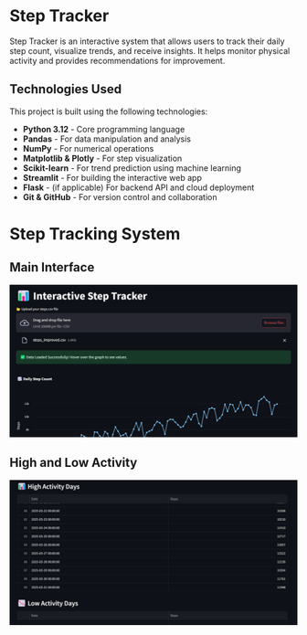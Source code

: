 ﻿# Step Tracker

Step Tracker is an interactive system that allows users to track their daily step count, visualize trends, and receive insights. It helps monitor physical activity and provides recommendations for improvement.


## Technologies Used

This project is built using the following technologies:

- **Python 3.12** - Core programming language
- **Pandas** - For data manipulation and analysis
- **NumPy** - For numerical operations
- **Matplotlib & Plotly** - For step visualization
- **Scikit-learn** - For trend prediction using machine learning
- **Streamlit** - For building the interactive web app
- **Flask** - (if applicable) For backend API and cloud deployment
- **Git & GitHub** - For version control and collaboration


# Step Tracking System

## Main Interface
![Interactive Step Tracker](Screenshot%202025-03-08%20224214.png)
## High and Low Activity
![High and Low Activity Days](Screenshot%202025-03-08%20224940.png)




